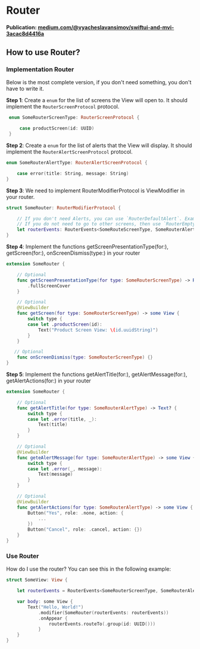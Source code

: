 # Router

#### Publication: [medium.com/@vyacheslavansimov/swiftui-and-mvi-3acac8d4416a](https://medium.com/@vyacheslavansimov/swiftui-and-mvi-3acac8d4416a)


## How to use Router?

### Implementation Router 

Below is the most complete version, if you don't need something, you don't have to write it.

**Step 1**: Create a `enum` for the list of screens the View will open to. It should implement the `RouterScreenProtocol` protocol.

```swift
 enum SomeRouterScreenType: RouterScreenProtocol {

     case productScreen(id: UUID)
 }
```

**Step 2**: Create a `enum` for the list of alerts that the View will display. It should implement the `RouterAlertScreenProtocol` protocol.

```swift
enum SomeRouterAlertType: RouterAlertScreenProtocol {

    case error(title: String, message: String)
}
```

**Step 3**: We need to implement RouterModifierProtocol is ViewModifier in your router.

```swift
struct SomeRouter: RouterModifierProtocol {

    // If you don't need Alerts, you can use `RouterDefaultAlert`. Example: RouterEvents<SomeRouterScreenType, RouterDefaultAlert>
    // If you do not need to go to other screens, then use `RouterEmptyScreen`. Example: RouterEvents<RouterEmptyScreen, SomeRouterAlertType>
    let routerEvents: RouterEvents<SomeRouteScreenType, SomeRouterAlertType>
}
```

**Step 4**: Implement the functions getScreenPresentationType(for:), getScreen(for:), onScreenDismiss(type:) in your router

```swift
extension SomeRouter {

    // Optional
    func getScreenPresentationType(for type: SomeRouterScreenType) -> RouterScreenPresentationType {
        .fullScreenCover
    }

    // Optional
    @ViewBuilder
    func getScreen(for type: SomeRouterScreenType) -> some View {
        switch type {
        case let .productScreen(id):
            Text("Product Screen View: \(id.uuidString)")
        }
    }

   // Optional
    func onScreenDismiss(type: SomeRouterScreenType) {}
}
```

**Step 5**: Implement the functions getAlertTitle(for:), getAlertMessage(for:), getAlertActions(for:) in your router

```swift
extension SomeRouter {

    // Optional
    func getAlertTitle(for type: SomeRouterAlertType) -> Text? {
        switch type {
        case let .error(title, _):
            Text(title)
        }
    }

    // Optional
    @ViewBuilder
    func geteAlertMessage(for type: SomeRouterAlertType) -> some View {
        switch type {
        case let .error(_, message):
            Text(message)
        }
    }

    // Optional
    @ViewBuilder
    func getAlertActions(for type: SomeRouterAlertType) -> some View {
        Button("Yes", role: .none, action: {
            ...
        })
        Button("Cancel", role: .cancel, action: {})
    }
}
```

### Use Router 

How do I use the router? You can see this in the following example:


```swift
struct SomeView: View {

    let routerEvents = RouterEvents<SomeRouterScreenType, SomeRouterAlertType>()

    var body: some View {
        Text("Hello, World!")
            .modifier(SomeRouter(routerEvents: routerEvents))
            .onAppear {
                routerEvents.routeTo(.group(id: UUID()))
            }
    }
}
```

